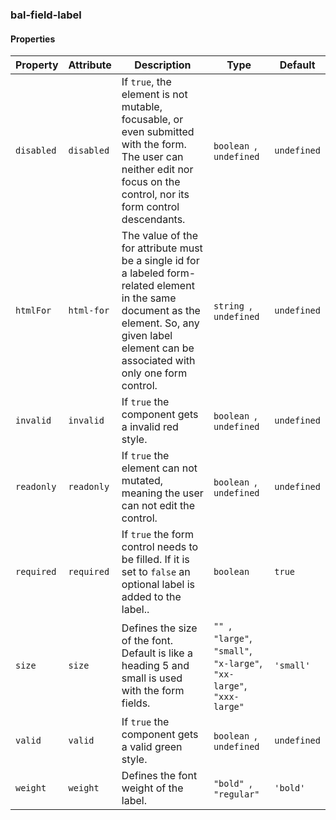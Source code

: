 ### bal-field-label
 
#### Properties

| Property   | Attribute  | Description                                                                                                                                                                                                  | Type                                                                           | Default     |
| ---------- | ---------- | ------------------------------------------------------------------------------------------------------------------------------------------------------------------------------------------------------------ | ------------------------------------------------------------------------------ | ----------- |
| `disabled` | `disabled` | If `true`, the element is not mutable, focusable, or even submitted with the form. The user can neither edit nor focus on the control, nor its form control descendants.                                     | `boolean `, ` undefined`                                                       | `undefined` |
| `htmlFor`  | `html-for` | The value of the for attribute must be a single id for a labeled form-related element in the same document as the <label> element. So, any given label element can be associated with only one form control. | `string `, ` undefined`                                                        | `undefined` |
| `invalid`  | `invalid`  | If `true` the component gets a invalid red style.                                                                                                                                                            | `boolean `, ` undefined`                                                       | `undefined` |
| `readonly` | `readonly` | If `true` the element can not mutated, meaning the user can not edit the control.                                                                                                                            | `boolean `, ` undefined`                                                       | `undefined` |
| `required` | `required` | If `true` the form control needs to be filled. If it is set to `false` an optional label is added to the label..                                                                                             | `boolean`                                                                      | `true`      |
| `size`     | `size`     | Defines the size of the font. Default is like a heading 5 and small is used with the form fields.                                                                                                            | `"" `, ` "large" `, ` "small" `, ` "x-large" `, ` "xx-large" `, ` "xxx-large"` | `'small'`   |
| `valid`    | `valid`    | If `true` the component gets a valid green style.                                                                                                                                                            | `boolean `, ` undefined`                                                       | `undefined` |
| `weight`   | `weight`   | Defines the font weight of the label.                                                                                                                                                                        | `"bold" `, ` "regular"`                                                        | `'bold'`    |


 